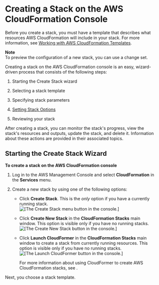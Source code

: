 # Creating a Stack on the AWS CloudFormation Console<a name="cfn-console-create-stack"></a>

Before you create a stack, you must have a template that describes what resources AWS CloudFormation will include in your stack\. For more information, see [Working with AWS CloudFormation Templates](template-guide.md)\.

**Note**  
To preview the configuration of a new stack, you can use a change set\.

Creating a stack on the AWS CloudFormation console is an easy, wizard\-driven process that consists of the following steps:

1. Starting the Create Stack wizard

1. Selecting a stack template

1. Specifying stack parameters

1. [Setting Stack Options](cfn-console-add-tags.md)

1. Reviewing your stack

After creating a stack, you can monitor the stack's progress, view the stack's resources and outputs, update the stack, and delete it\. Information about these actions are provided in their associated topics\.

## Starting the Create Stack Wizard<a name="cfn-using-console-initiating-stack-creation"></a>

**To create a stack on the AWS CloudFormation console**

1. Log in to the AWS Management Console and select **CloudFormation** in the **Services** menu\.

1. Create a new stack by using one of the following options:

   + Click **Create Stack**\. This is the *only* option if you have a currently running stack\.  
![\[The Create Stack menu button in the console.\]](http://docs.aws.amazon.com/AWSCloudFormation/latest/UserGuide/images/console-create-stack-button2.png)

   + Click **Create New Stack** in the **CloudFormation Stacks** main window\. This option is visible only if you have no running stacks\.  
![\[The Create New Stack button in the console.\]](http://docs.aws.amazon.com/AWSCloudFormation/latest/UserGuide/images/console-create-stack-button1.png)

   + Click **Launch CloudFormer** in the **CloudFormation Stacks** main window to create a stack from currently running resources\. This option is visible only if you have no running stacks\.  
![\[The Launch CloudFormer button in the console.\]](http://docs.aws.amazon.com/AWSCloudFormation/latest/UserGuide/images/console-create-stack-cloudformer-button.png)

     For more information about using CloudFormer to create AWS CloudFormation stacks, see \.

Next, you choose a stack template\.